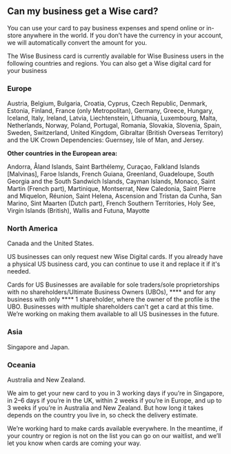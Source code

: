 ## Can my business get a Wise card?  
You can use your card to pay business expenses and spend online or in-store anywhere in the world. If you don’t have the currency in your account, we will automatically convert the amount for you.

The Wise Business card is currently available for Wise Business users in the following countries and regions. You can also get a Wise digital card for your business

### Europe

Austria, Belgium, Bulgaria, Croatia, Cyprus, Czech Republic, Denmark, Estonia, Finland, France (only Metropolitan), Germany, Greece, Hungary, Iceland, Italy, Ireland, Latvia, Liechtenstein, Lithuania, Luxembourg, Malta, Netherlands, Norway, Poland, Portugal, Romania, Slovakia, Slovenia, Spain, Sweden, Switzerland, United Kingdom, Gibraltar (British Overseas Territory) and the UK Crown Dependencies: Guernsey, Isle of Man, and Jersey.

 **Other countries in the European area:**

Andorra, Åland Islands, Saint Barthélemy, Curaçao, Falkland Islands [Malvinas], Faroe Islands, French Guiana, Greenland, Guadeloupe, South Georgia and the South Sandwich Islands, Cayman Islands, Monaco, Saint Martin (French part), Martinique, Montserrat, New Caledonia, Saint Pierre and Miquelon, Réunion, Saint Helena, Ascension and Tristan da Cunha, San Marino, Sint Maarten (Dutch part), French Southern Territories, Holy See, Virgin Islands (British), Wallis and Futuna, Mayotte

### North America

Canada and the United States. 

US businesses can only request new Wise Digital cards. If you already have a physical US business card, you can continue to use it and replace it if it's needed. 

Cards for US Businesses are available for sole traders/sole proprietorships with no shareholders/Ultimate Business Owners (UBOs), **** and for any business with only **** 1 shareholder, where the owner of the profile is the UBO. Businesses with multiple shareholders can't get a card at this time. We’re working on making them available to all US businesses in the future. 

### Asia

Singapore and Japan.

### Oceania

Australia and New Zealand.

We aim to get your new card to you in 3 working days if you’re in Singapore, in 2–6 days if you’re in the UK, within 2 weeks if you’re in Europe, and up to 3 weeks if you’re in Australia and New Zealand. But how long it takes depends on the country you live in, so check the delivery estimate.

We’re working hard to make cards available everywhere. In the meantime, if your country or region is not on the list you can go on our waitlist, and we’ll let you know when cards are coming your way.
